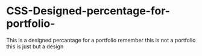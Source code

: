 # CSS-Designed-percentage-for-portfolio-
This is a designed percantage for a portfolio remember this is not a portfolio this is just but a design
